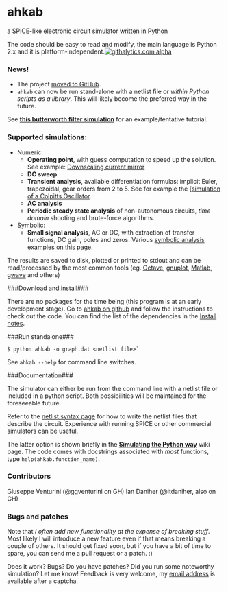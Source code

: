 ahkab
=====

a SPICE-like electronic circuit simulator written in Python

The code should be easy to read and modify, the main language is Python 2.x and it is platform-independent.[![githalytics.com alpha](https://cruel-carlota.pagodabox.com/3f4b146d6a15f66802f1906e5cf4f68c "githalytics.com")](http://githalytics.com/ahkab/ahkab)

### News! ###

 * The project [moved to GitHub](https://github.com/ahkab/ahkab). 
 * `ahkab` can now be run stand-alone with a netlist file or _within Python scripts as a library_. This will likely become the preferred way in the future.

See **[this butterworth filter simulation](https://github.com/ahkab/ahkab/wiki/SimulatingThePythonWay)** for an example/tentative tutorial.

### Supported simulations: ###
  * Numeric:
    * **Operating point**, with guess computation to speed up the solution. See example: [Downscaling current mirror](https://github.com/ahkab/ahkab/wiki/OPexample)
    * **DC sweep**
    * **Transient analysis**, available differentiation formulas: implicit Euler, trapezoidal, gear orders from 2 to 5. See for example the [[simulation of a Colpitts Oscillator](https://github.com/ahkab/ahkab/wiki/Transient_simulation_example).
    * **AC analysis**
    * **Periodic steady state analysis** of non-autonomous circuits, _time_ _domain_ shooting and brute-force algorithms.
  * Symbolic: 
    * **Small signal analysis**, AC or DC, with extraction of transfer functions, DC gain, poles and zeros. Various [symbolic analysis examples on this page](https://github.com/ahkab/ahkab/wiki/SymbolicExamples).

The results are saved to disk, plotted or printed to stdout and can be read/processed by the most common tools (eg. [Octave](http://www.gnu.org/software/octave/), [gnuplot](http://www.gnuplot.info/), [Matlab](http://www.mathworks.com/products/matlab/), [gwave](http://www.telltronics.org/software/gwave/) and others)

###Download and install###

There are no packages for the time being (this program is at an early development stage). Go to [ahkab on github](https://github.com/ahkab/ahkab) and follow the instructions to check out the code. You can find the list of the dependencies in the [Install notes](https://github.com/ahkab/ahkab/wiki/Install_Notes).

###Run standalone###

    $ python ahkab -o graph.dat <netlist file>`

See `ahkab --help` for command line switches.

###Documentation###

The simulator can either be run from the command line with a netlist file or included in a python script. Both possibilities will be maintained for the foreseeable future. 

Refer to the [netlist syntax page](https://github.com/ahkab/ahkab/wiki/NetlistSyntax) for how to write the netlist files that describe the circuit. Experience with running SPICE or other commercial simulators can be useful.

The latter option is shown briefly in the **[Simulating the Python way](https://github.com/ahkab/ahkab/wiki/SimulatingThePythonWay)** wiki page. The code comes with docstrings associated with _most_ functions, type `help(ahkab.function_name)`.

### Contributors ###
Giuseppe Venturini (@ggventurini on GH) Ian Daniher (@itdaniher, also on GH)

### Bugs and patches ###

Note that _I often add new functionality at the expense of breaking stuff_. Most likely I will introduce a new feature even if that means breaking a couple of others. It should get fixed soon, but if you have a bit of time to spare, you can send me a pull request or a patch. :)

Does it work? Bugs? Do you have patches? Did you run some noteworthy simulation? Let me know! Feedback is very welcome, my [email address](http://tinymailto.com/5310) is available after a captcha.
